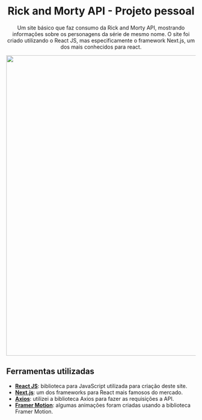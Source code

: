 <div align="center">
  
  <h1>Rick and Morty API - Projeto pessoal</h1>
  <p>Um site básico que faz consumo da Rick and Morty API, mostrando informações sobre os personagens da série de mesmo nome. O site foi criado utilizando o React JS,     mas especificamente o framework Next.js, um dos mais conhecidos para react.</p>
  <img width="800" src="https://user-images.githubusercontent.com/92607743/154386197-f3802106-9ce4-480c-b54a-b20ee6f5b81e.gif" />
  
</div>

<h2>Ferramentas utilizadas</h2>
 <ul>
  <li><a href="https://pt-br.reactjs.org/"><b>React JS</b></a>: biblioteca para JavaScript utilizada para criação deste site.</li>
  <li><a href="https://nextjs.org/"><b>Next.js</b></a>: um dos frameworks para React mais famosos do mercado.</li>
  <li><a href="https://axios-http.com/"><b>Axios</b></a>: utilizei a biblioteca Axios para fazer as requisições a API.</li>
  <li><a href="https://www.framer.com/motion/"><b>Framer Motion</b></a>:  algumas animações foram criadas usando a biblioteca Framer Motion.</li>
 </ul>
